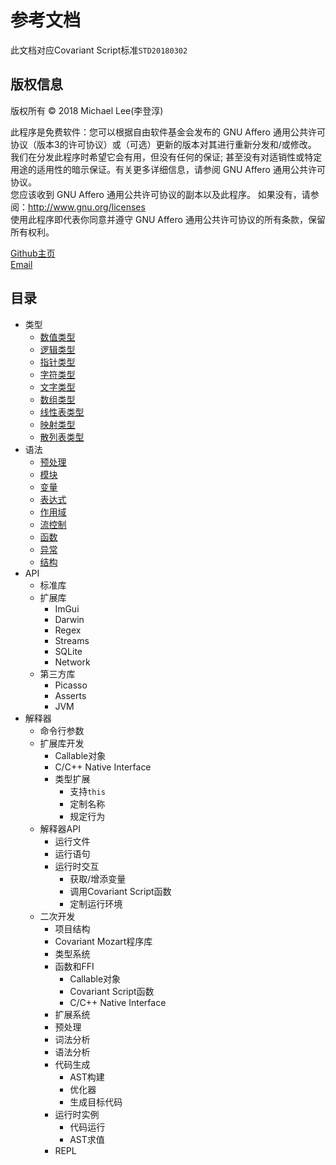 # 参考文档
此文档对应Covariant Script标准`STD20180302`
## 版权信息

版权所有 © 2018 Michael Lee(李登淳)  

此程序是免费软件：您可以根据自由软件基金会发布的 GNU Affero 通用公共许可协议（版本3的许可协议）或（可选）更新的版本对其进行重新分发和/或修改。  
我们在分发此程序时希望它会有用，但没有任何的保证; 甚至没有对适销性或特定用途的适用性的暗示保证。有关更多详细信息，请参阅 GNU Affero 通用公共许可协议。  
您应该收到 GNU Affero 通用公共许可协议的副本以及此程序。 如果没有，请参阅：http://www.gnu.org/licenses  
使用此程序即代表你同意并遵守 GNU Affero 通用公共许可协议的所有条款，保留所有权利。  

[Github主页](https://github.com/covscript)  
[Email](mailto:mikecovlee@163.com)

## 目录 ##
+ 类型
    + [数值类型](http://covscript.org/docs/20180302/types/number)
    + [逻辑类型](http://covscript.org/docs/20180302/types/boolean)
    + [指针类型](http://covscript.org/docs/20180302/types/pointer)
    + [字符类型](http://covscript.org/docs/20180302/types/char)
    + [文字类型](http://covscript.org/docs/20180302/types/string)
    + [数组类型](http://covscript.org/docs/20180302/types/array)
    + [线性表类型](http://covscript.org/docs/20180302/types/list)
    + [映射类型](http://covscript.org/docs/20180302/types/pair)
    + [散列表类型](http://covscript.org/docs/20180302/types/hash_map)
+ 语法
    + [预处理](http://covscript.org/docs/20180302/syntax/preprocessor)
    + [模块](http://covscript.org/docs/20180302/syntax/modules)
    + [变量](http://covscript.org/docs/20180302/syntax/variables)
    + [表达式](http://covscript.org/docs/20180302/syntax/expression)
    + [作用域](http://covscript.org/docs/20180302/syntax/domains)
    + [流控制](http://covscript.org/docs/20180302/syntax/statements)
    + [函数](http://covscript.org/docs/20180302/syntax/function)
    + [异常](http://covscript.org/docs/20180302/syntax/exceptions)
    + [结构](http://covscript.org/docs/20180302/syntax/structure)
+ API
    + 标准库
    + 扩展库
        + ImGui
        + Darwin
        + Regex
        + Streams
        + SQLite
        + Network
    + 第三方库
        + Picasso
        + Asserts
        + JVM
+ 解释器
    + 命令行参数
    + 扩展库开发
        + Callable对象
        + C/C++ Native Interface
        + 类型扩展
            + 支持`this`
            + 定制名称
            + 规定行为 
    + 解释器API
        + 运行文件
        + 运行语句
        + 运行时交互
            + 获取/增添变量
            + 调用Covariant Script函数
            + 定制运行环境
    + 二次开发
        + 项目结构
        + Covariant Mozart程序库
        + 类型系统
        + 函数和FFI
            + Callable对象
            + Covariant Script函数
            + C/C++ Native Interface
        + 扩展系统
        + 预处理
        + 词法分析
        + 语法分析
        + 代码生成
            + AST构建
            + 优化器
            + 生成目标代码
        + 运行时实例
            + 代码运行
            + AST求值
        + REPL